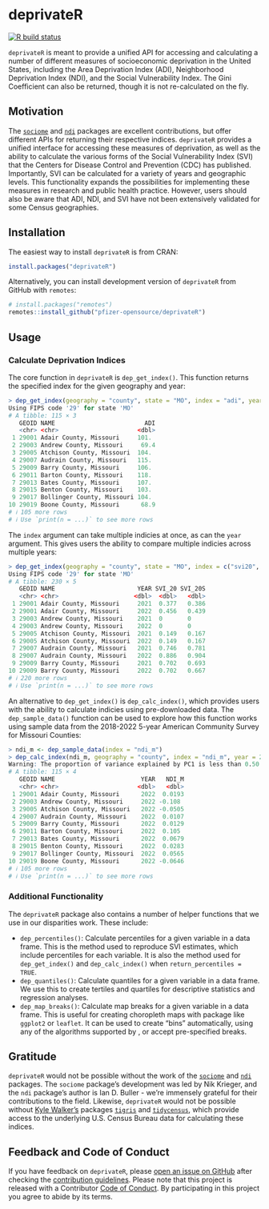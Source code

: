 
<!-- README.md is generated from README.Rmd. Please edit that file -->

# deprivateR

[![R build
status](https://github.com/pfizer-opensource/deprivateR/workflows/R-CMD-check/badge.svg)](https://github.com/pfizer-opensource/deprivateR/actions)

`deprivateR` is meant to provide a unified API for accessing and
calculating a number of different measures of socioeconomic deprivation
in the United States, including the Area Deprivation Index (ADI),
Neighborhood Deprivation Index (NDI), and the Social Vulnerability
Index. The Gini Coefficient can also be returned, though it is not
re-calculated on the fly.

## Motivation

The [`sociome`](https://CRAN.R-project.org/package=sociome) and
[`ndi`](https://CRAN.R-project.org/package=ndi) packages are excellent
contributions, but offer different APIs for returning their respective
indices. `deprivateR` provides a unified interface for accessing these
measures of deprivation, as well as the ability to calculate the various
forms of the Social Vulnerability Index (SVI) that the Centers for
Disease Control and Prevention (CDC) has published. Importantly, SVI can
be calculated for a variety of years and geographic levels. This
functionality expands the possibilities for implementing these measures
in research and public health practice. However, users should also be
aware that ADI, NDI, and SVI have not been extensively validated for
some Census geographies.

## Installation

The easiest way to install `deprivateR` is from CRAN:

``` r
install.packages("deprivateR")
```

Alternatively, you can install development version of `deprivateR` from
GitHub with `remotes`:

``` r
# install.packages("remotes")
remotes::install_github("pfizer-opensource/deprivateR")
```

## Usage

### Calculate Deprivation Indices

The core function in `deprivateR` is `dep_get_index()`. This function
returns the specified index for the given geography and year:

``` r
> dep_get_index(geography = "county", state = "MO", index = "adi", year = 2022)
Using FIPS code '29' for state 'MO'
# A tibble: 115 × 3
   GEOID NAME                         ADI
   <chr> <chr>                      <dbl>
 1 29001 Adair County, Missouri     101. 
 2 29003 Andrew County, Missouri     69.4
 3 29005 Atchison County, Missouri  104. 
 4 29007 Audrain County, Missouri   115. 
 5 29009 Barry County, Missouri     106. 
 6 29011 Barton County, Missouri    118. 
 7 29013 Bates County, Missouri     107. 
 8 29015 Benton County, Missouri    103. 
 9 29017 Bollinger County, Missouri 104. 
10 29019 Boone County, Missouri      68.9
# ℹ 105 more rows
# ℹ Use `print(n = ...)` to see more rows
```

The `index` argument can take multiple indicies at once, as can the
`year` argument. This gives users the ability to compare multiple
indicies across multiple years:

``` r
> dep_get_index(geography = "county", state = "MO", index = c("svi20", "svi20s"), year = c(2021, 2022))
Using FIPS code '29' for state 'MO'
# A tibble: 230 × 5
   GEOID NAME                       YEAR SVI_20 SVI_20S
   <chr> <chr>                     <dbl>  <dbl>   <dbl>
 1 29001 Adair County, Missouri     2021  0.377   0.386
 2 29001 Adair County, Missouri     2022  0.456   0.439
 3 29003 Andrew County, Missouri    2021  0       0    
 4 29003 Andrew County, Missouri    2022  0       0    
 5 29005 Atchison County, Missouri  2021  0.149   0.167
 6 29005 Atchison County, Missouri  2022  0.149   0.167
 7 29007 Audrain County, Missouri   2021  0.746   0.781
 8 29007 Audrain County, Missouri   2022  0.886   0.904
 9 29009 Barry County, Missouri     2021  0.702   0.693
10 29009 Barry County, Missouri     2022  0.702   0.667
# ℹ 220 more rows
# ℹ Use `print(n = ...)` to see more rows
```

An alternative to `dep_get_index()` is `dep_calc_index()`, which
provides users with the ability to calculate indicies using
pre-downloaded data. The `dep_sample_data()` function can be used to
explore how this function works using sample data from the 2018-2022
5-year American Community Survey for Missouri Counties:

``` r
> ndi_m <- dep_sample_data(index = "ndi_m")
> dep_calc_index(ndi_m, geography = "county", index = "ndi_m", year = 2022)
Warning: The proportion of variance explained by PC1 is less than 0.50.
# A tibble: 115 × 4
   GEOID NAME                        YEAR   NDI_M
   <chr> <chr>                      <dbl>   <dbl>
 1 29001 Adair County, Missouri      2022  0.0193
 2 29003 Andrew County, Missouri     2022 -0.108 
 3 29005 Atchison County, Missouri   2022 -0.0505
 4 29007 Audrain County, Missouri    2022  0.0107
 5 29009 Barry County, Missouri      2022  0.0129
 6 29011 Barton County, Missouri     2022  0.105 
 7 29013 Bates County, Missouri      2022  0.0679
 8 29015 Benton County, Missouri     2022  0.0283
 9 29017 Bollinger County, Missouri  2022  0.0565
10 29019 Boone County, Missouri      2022 -0.0646
# ℹ 105 more rows
# ℹ Use `print(n = ...)` to see more rows
```

### Additional Functionality

The `deprivateR` package also contains a number of helper functions that
we use in our disparities work. These include:

- `dep_percentiles()`: Calculate percentiles for a given variable in a
  data frame. This is the method used to reproduce SVI estimates, which
  include percentiles for each variable. It is also the method used for
  `dep_get_index()` and `dep_calc_index()` when
  `return_percentiles = TRUE`.
- `dep_quantiles()`: Calculate quantiles for a given variable in a data
  frame. We use this to create tertiles and quartiles for descriptive
  statistics and regression analyses.
- `dep_map_breaks()`: Calculate map breaks for a given variable in a
  data frame. This is useful for creating choropleth maps with package
  like `ggplot2` or `leaflet`. It can be used to create “bins”
  automatically, using any of the algorithms supported by , or accept
  pre-specified breaks.

## Gratitude

`deprivateR` would not be possible without the work of the
[`sociome`](https://CRAN.R-project.org/package=sociome) and
[`ndi`](https://CRAN.R-project.org/package=ndi) packages. The `sociome`
package’s development was led by Nik Krieger, and the `ndi` package’s
author is Ian D. Buller - we’re immensely grateful for their
contributions to the field. Likewise, `deprivateR` would not be possible
without [Kyle Walker’s](https://walker-data.com) packages
[`tigris`](https://CRAN.R-project.org/package=tigris) and
[`tidycensus`](https://walker-data.com/tidycensus/), which provide
access to the underlying U.S. Census Bureau data for calculating these
indices.

## Feedback and Code of Conduct

If you have feedback on `deprivateR`, please [open an issue on
GitHub](https://github.com/pfizer-opensource/deprivateR/issues) after
checking the [contribution
guidelines](https://github.com/pfizer-opensource/deprivateR/blob/main/.github/CONTRIBUTING.md).
Please note that this project is released with a Contributor [Code of
Conduct](https://github.com/pfizer-opensource/deprivateR/blob/main/.github/CODE_OF_CONDUCT.md).
By participating in this project you agree to abide by its terms.
